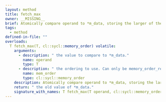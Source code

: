```yaml
---
layout: method
title: fetch_max
owner: __MISSING__
brief: Atomically compare operand to *m_data, storing the larger of the two in *m_data.
tags:
  - method
defined-in-file: ""
overloads:
  T fetch_max(T, cl::sycl::memory_order) volatile:
    arguments:
      - description: " the value to compare to *m_data."
        name: operand
        type: T
      - description: " the ordering to use. Can only be memory_order_relaxed."
        name: mem_order
        type: cl::sycl::memory_order
    description: Atomically compare operand to *m_data, storing the larger of the two in *m_data.
    return: " the old value of *m_data."
    signature_with_names: T fetch_max(T operand, cl::sycl::memory_order mem_order) volatile
---
```

